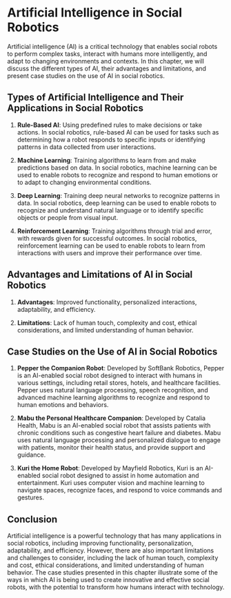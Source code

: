 Artificial Intelligence in Social Robotics
==========================================

Artificial intelligence (AI) is a critical technology that enables social robots to perform complex tasks, interact with humans more intelligently, and adapt to changing environments and contexts. In this chapter, we will discuss the different types of AI, their advantages and limitations, and present case studies on the use of AI in social robotics.

Types of Artificial Intelligence and Their Applications in Social Robotics
--------------------------------------------------------------------------

1. **Rule-Based AI**: Using predefined rules to make decisions or take actions. In social robotics, rule-based AI can be used for tasks such as determining how a robot responds to specific inputs or identifying patterns in data collected from user interactions.

2. **Machine Learning**: Training algorithms to learn from and make predictions based on data. In social robotics, machine learning can be used to enable robots to recognize and respond to human emotions or to adapt to changing environmental conditions.

3. **Deep Learning**: Training deep neural networks to recognize patterns in data. In social robotics, deep learning can be used to enable robots to recognize and understand natural language or to identify specific objects or people from visual input.

4. **Reinforcement Learning**: Training algorithms through trial and error, with rewards given for successful outcomes. In social robotics, reinforcement learning can be used to enable robots to learn from interactions with users and improve their performance over time.

Advantages and Limitations of AI in Social Robotics
---------------------------------------------------

1. **Advantages**: Improved functionality, personalized interactions, adaptability, and efficiency.

2. **Limitations**: Lack of human touch, complexity and cost, ethical considerations, and limited understanding of human behavior.

Case Studies on the Use of AI in Social Robotics
------------------------------------------------

1. **Pepper the Companion Robot**: Developed by SoftBank Robotics, Pepper is an AI-enabled social robot designed to interact with humans in various settings, including retail stores, hotels, and healthcare facilities. Pepper uses natural language processing, speech recognition, and advanced machine learning algorithms to recognize and respond to human emotions and behaviors.

2. **Mabu the Personal Healthcare Companion**: Developed by Catalia Health, Mabu is an AI-enabled social robot that assists patients with chronic conditions such as congestive heart failure and diabetes. Mabu uses natural language processing and personalized dialogue to engage with patients, monitor their health status, and provide support and guidance.

3. **Kuri the Home Robot**: Developed by Mayfield Robotics, Kuri is an AI-enabled social robot designed to assist in home automation and entertainment. Kuri uses computer vision and machine learning to navigate spaces, recognize faces, and respond to voice commands and gestures.

Conclusion
----------

Artificial intelligence is a powerful technology that has many applications in social robotics, including improving functionality, personalization, adaptability, and efficiency. However, there are also important limitations and challenges to consider, including the lack of human touch, complexity and cost, ethical considerations, and limited understanding of human behavior. The case studies presented in this chapter illustrate some of the ways in which AI is being used to create innovative and effective social robots, with the potential to transform how humans interact with technology.
